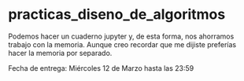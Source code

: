 # practicas_diseno_de_algoritmos


Podemos hacer un cuaderno jupyter y, de esta forma, nos ahorramos trabajo con la memoria. Aunque creo recordar que me dijiste preferías hacer la memoria por separado. 

Fecha de entrega: Miércoles 12 de Marzo hasta las 23:59
